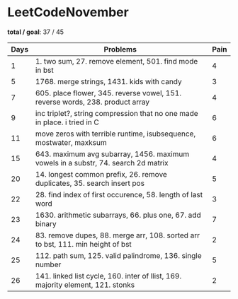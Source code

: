# LeetCodeNovember

**total / goal**: 37 / 45

| Days | Problems                                                                          | Pain |
| ---- | --------------------------------------------------------------------------------- | ---- |
| 1    | 1. two sum, 27. remove element, 501. find mode in bst                             | 4    |
| 5    | 1768. merge strings, 1431. kids with candy                                        | 3    |
| 7    | 605. place flower, 345. reverse vowel, 151. reverse words, 238. product array     | 4    |
| 9    | inc triplet?, string compression that no one made in place. i tried in C          | 6    |
| 11   | move zeros with terrible runtime, isubsequence, mostwater, maxksum                | 6    |
| 15   | 643. maximum avg subarray, 1456. maximum vowels in a substr, 74. search 2d matrix | 4    |
| 20   | 14. longest common prefix, 26. remove duplicates, 35. search insert pos           | 5    |
| 22   | 28. find index of first occurence, 58. length of last word                        | 3    |
| 23   | 1630. arithmetic subarrays, 66. plus one, 67. add binary                          | 7    |
| 24   | 83. remove dupes, 88. merge arr, 108. sorted arr to bst, 111. min height of bst   | 2    |
| 25   | 112. path sum, 125. valid palindrome, 136. single number                          | 5    |
| 26   | 141. linked list cycle, 160. inter of llist, 169. majority element, 121. stonks   | 2    |

